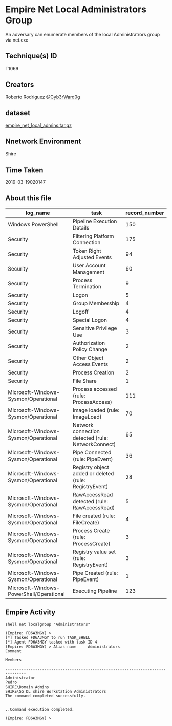 
# Empire Net Local Administrators Group

An adversary can enumerate members of the local Administratrors group via net.exe

## Technique(s) ID

T1069

## Creators

Roberto Rodriguez [@Cyb3rWard0g](https://twitter.com/Cyb3rWard0g)

## dataset

[empire_net_local_admins.tar.gz](./empire_net_local_admins.tar.gz)

## Nnetwork Environment

Shire

## Time Taken

2019-03-19020147

## About this file

| log_name                                 | task                                                   |   record_number |
|------------------------------------------|--------------------------------------------------------|-----------------|
| Windows PowerShell                       | Pipeline Execution Details                             |             150 |
| Security                                 | Filtering Platform Connection                          |             175 |
| Security                                 | Token Right Adjusted Events                            |              94 |
| Security                                 | User Account Management                                |              60 |
| Security                                 | Process Termination                                    |               9 |
| Security                                 | Logon                                                  |               5 |
| Security                                 | Group Membership                                       |               4 |
| Security                                 | Logoff                                                 |               4 |
| Security                                 | Special Logon                                          |               4 |
| Security                                 | Sensitive Privilege Use                                |               3 |
| Security                                 | Authorization Policy Change                            |               2 |
| Security                                 | Other Object Access Events                             |               2 |
| Security                                 | Process Creation                                       |               2 |
| Security                                 | File Share                                             |               1 |
| Microsoft-Windows-Sysmon/Operational     | Process accessed (rule: ProcessAccess)                 |             111 |
| Microsoft-Windows-Sysmon/Operational     | Image loaded (rule: ImageLoad)                         |              70 |
| Microsoft-Windows-Sysmon/Operational     | Network connection detected (rule: NetworkConnect)     |              65 |
| Microsoft-Windows-Sysmon/Operational     | Pipe Connected (rule: PipeEvent)                       |              36 |
| Microsoft-Windows-Sysmon/Operational     | Registry object added or deleted (rule: RegistryEvent) |              28 |
| Microsoft-Windows-Sysmon/Operational     | RawAccessRead detected (rule: RawAccessRead)           |               5 |
| Microsoft-Windows-Sysmon/Operational     | File created (rule: FileCreate)                        |               4 |
| Microsoft-Windows-Sysmon/Operational     | Process Create (rule: ProcessCreate)                   |               3 |
| Microsoft-Windows-Sysmon/Operational     | Registry value set (rule: RegistryEvent)               |               3 |
| Microsoft-Windows-Sysmon/Operational     | Pipe Created (rule: PipeEvent)                         |               1 |
| Microsoft-Windows-PowerShell/Operational | Executing Pipeline                                     |             123 |

## Empire Activity

```
shell net localgroup "Administrators"
```

```
(Empire: FD6A3MGY) >   
[*] Tasked FD6A3MGY to run TASK_SHELL
[*] Agent FD6A3MGY tasked with task ID 4
(Empire: FD6A3MGY) > Alias name     Administrators
Comment        

Members

-------------------------------------------------------------------------------
Administrator
Pedro
SHIRE\Domain Admins
SHIRE\SG DL shire Workstation Administrators
The command completed successfully.


..Command execution completed.

(Empire: FD6A3MGY) >
```
